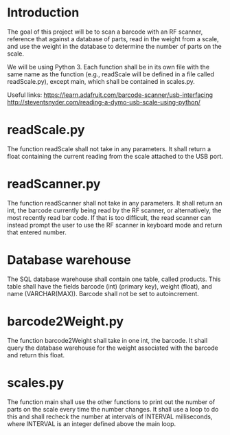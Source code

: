 # Introduction
The goal of this project will be to scan a barcode with an RF scanner, reference that against a database of parts, read in the weight from a scale, and use the weight in the database to determine the number of parts on the scale.

We will be using Python 3. 
Each function shall be in its own file with the same name as the function (e.g., readScale will be defined in a file called readScale.py), except main, which shall be contained in scales.py.

Useful links:
https://learn.adafruit.com/barcode-scanner/usb-interfacing
http://steventsnyder.com/reading-a-dymo-usb-scale-using-python/


# readScale.py

The function readScale shall not take in any parameters. It shall return a float containing the current reading from the scale attached to the USB port.


# readScanner.py

The function readScanner shall not take in any parameters. It shall return an int, the barcode currently being read by the RF scanner, or alternatively, the most recently read bar code. If that is too difficult, the read scanner can instead prompt the user to use the RF scanner in keyboard mode and return that entered number.


# Database warehouse

The SQL database warehouse shall contain one table, called products. This table shall have the fields barcode (int) (primary key), weight (float), and name (VARCHAR(MAX)). Barcode shall not be set to autoincrement.


# barcode2Weight.py

The function barcode2Weight shall take in one int, the barcode. It shall query the database warehouse for the weight associated with the barcode and return this float.


# scales.py

The function main shall use the other functions to print out the number of parts on the scale every time the number changes. It shall use a loop to do this and shall recheck the number at intervals of INTERVAL milliseconds, where INTERVAL is an integer defined above the main loop.
